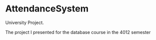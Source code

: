 # AttendanceSystem
University Project.


The project I presented for the database course in the 4012 semester
